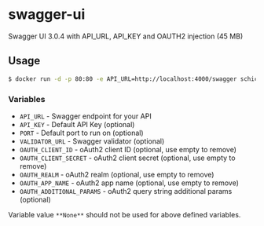 # swagger-ui

Swagger UI 3.0.4 with API_URL, API_KEY and OAUTH2 injection (45 MB)

## Usage

```sh
$ docker run -d -p 80:80 -e API_URL=http://localhost:4000/swagger schickling/swagger-ui
```

### Variables

* `API_URL` - Swagger endpoint for your API
* `API_KEY` - Default API Key (optional)
* `PORT` - Default port to run on (optional)
* `VALIDATOR_URL` - Swagger validator (optional)
* `OAUTH_CLIENT_ID` - oAuth2 client ID (optional, use empty to remove)
* `OAUTH_CLIENT_SECRET` - oAuth2 client secret (optional, use empty to remove)
* `OAUTH_REALM` - oAuth2 realm (optional, use empty to remove)
* `OAUTH_APP_NAME` - oAuth2 app name (optional, use empty to remove)
* `OAUTH_ADDITIONAL_PARAMS` - oAuth2 query string additional params (optional)

Variable value `**None**` should not be used for above defined variables.
